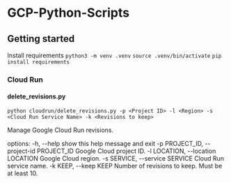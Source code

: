 # GCP-Python-Scripts

## Getting started
Install requirements
`python3 -m venv .venv`
`source .venv/bin/activate`
`pip install requirements`

### Cloud Run
#### delete_revisions.py
`python cloudrun/delete_revisions.py -p <Project ID> -l <Region> -s <Cloud Run Service Name> -k <Revisions to keep> `

Manage Google Cloud Run revisions.

options:
  -h, --help            show this help message and exit
  -p PROJECT_ID, --project-id PROJECT_ID
                        Google Cloud project ID.
  -l LOCATION, --location LOCATION
                        Google Cloud region.
  -s SERVICE, --service SERVICE
                        Cloud Run service name.
  -k KEEP, --keep KEEP  Number of revisions to keep. Must be at least 10.